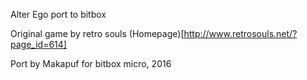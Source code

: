 Alter Ego port to bitbox

Original game by retro souls (Homepage)[http://www.retrosouls.net/?page_id=614]

Port by Makapuf for bitbox micro, 2016
